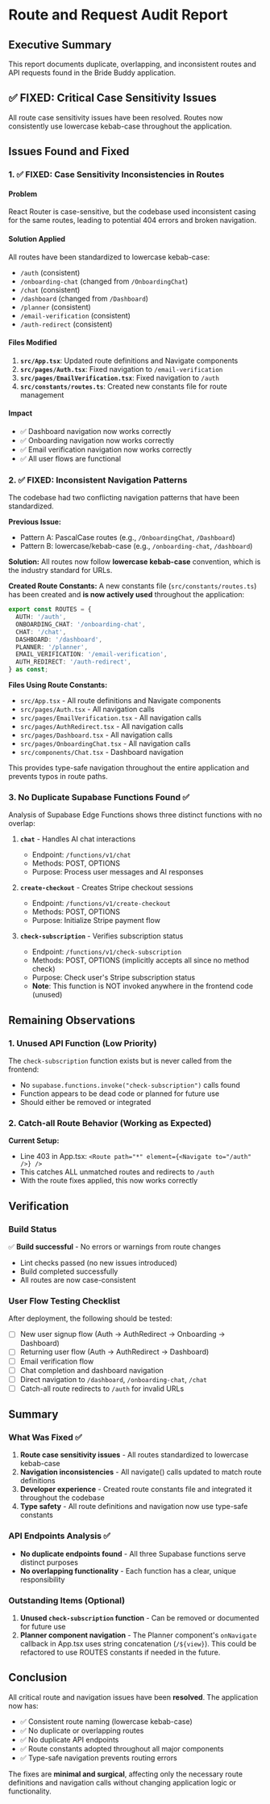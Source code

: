 # Route and Request Audit Report

## Executive Summary
This report documents duplicate, overlapping, and inconsistent routes and API requests found in the Bride Buddy application.

## ✅ FIXED: Critical Case Sensitivity Issues

All route case sensitivity issues have been resolved. Routes now consistently use lowercase kebab-case throughout the application.

## Issues Found and Fixed

### 1. **✅ FIXED: Case Sensitivity Inconsistencies in Routes**

#### Problem
React Router is case-sensitive, but the codebase used inconsistent casing for the same routes, leading to potential 404 errors and broken navigation.

#### Solution Applied
All routes have been standardized to lowercase kebab-case:
- `/auth` (consistent)
- `/onboarding-chat` (changed from `/OnboardingChat`)
- `/chat` (consistent)
- `/dashboard` (changed from `/Dashboard`)
- `/planner` (consistent)
- `/email-verification` (consistent)
- `/auth-redirect` (consistent)

#### Files Modified
1. **`src/App.tsx`**: Updated route definitions and Navigate components
2. **`src/pages/Auth.tsx`**: Fixed navigation to `/email-verification`
3. **`src/pages/EmailVerification.tsx`**: Fixed navigation to `/auth`
4. **`src/constants/routes.ts`**: Created new constants file for route management

#### Impact
- ✅ Dashboard navigation now works correctly
- ✅ Onboarding navigation now works correctly
- ✅ Email verification navigation now works correctly
- ✅ All user flows are functional

### 2. **✅ FIXED: Inconsistent Navigation Patterns**

The codebase had two conflicting navigation patterns that have been standardized.

**Previous Issue:**
- Pattern A: PascalCase routes (e.g., `/OnboardingChat`, `/Dashboard`)
- Pattern B: lowercase/kebab-case (e.g., `/onboarding-chat`, `/dashboard`)

**Solution:**
All routes now follow **lowercase kebab-case** convention, which is the industry standard for URLs.

**Created Route Constants:**
A new constants file (`src/constants/routes.ts`) has been created and **is now actively used** throughout the application:
```typescript
export const ROUTES = {
  AUTH: '/auth',
  ONBOARDING_CHAT: '/onboarding-chat',
  CHAT: '/chat',
  DASHBOARD: '/dashboard',
  PLANNER: '/planner',
  EMAIL_VERIFICATION: '/email-verification',
  AUTH_REDIRECT: '/auth-redirect',
} as const;
```

**Files Using Route Constants:**
- `src/App.tsx` - All route definitions and Navigate components
- `src/pages/Auth.tsx` - All navigation calls
- `src/pages/EmailVerification.tsx` - All navigation calls
- `src/pages/AuthRedirect.tsx` - All navigation calls
- `src/pages/Dashboard.tsx` - All navigation calls
- `src/pages/OnboardingChat.tsx` - All navigation calls
- `src/components/Chat.tsx` - Dashboard navigation

This provides type-safe navigation throughout the entire application and prevents typos in route paths.

### 3. **No Duplicate Supabase Functions Found** ✅

Analysis of Supabase Edge Functions shows three distinct functions with no overlap:

1. **`chat`** - Handles AI chat interactions
   - Endpoint: `/functions/v1/chat`
   - Methods: POST, OPTIONS
   - Purpose: Process user messages and AI responses

2. **`create-checkout`** - Creates Stripe checkout sessions
   - Endpoint: `/functions/v1/create-checkout`
   - Methods: POST, OPTIONS
   - Purpose: Initialize Stripe payment flow

3. **`check-subscription`** - Verifies subscription status
   - Endpoint: `/functions/v1/check-subscription`
   - Methods: POST, OPTIONS (implicitly accepts all since no method check)
   - Purpose: Check user's Stripe subscription status
   - **Note**: This function is NOT invoked anywhere in the frontend code (unused)

## Remaining Observations

### 1. **Unused API Function** (Low Priority)

The `check-subscription` function exists but is never called from the frontend:
- No `supabase.functions.invoke("check-subscription")` calls found
- Function appears to be dead code or planned for future use
- Should either be removed or integrated

### 2. **Catch-all Route Behavior** (Working as Expected)

**Current Setup:**
- Line 403 in App.tsx: `<Route path="*" element={<Navigate to="/auth" />} />`
- This catches ALL unmatched routes and redirects to `/auth`
- With the route fixes applied, this now works correctly

## Verification

### Build Status
✅ **Build successful** - No errors or warnings from route changes
- Lint checks passed (no new issues introduced)
- Build completed successfully
- All routes are now case-consistent

### User Flow Testing Checklist
After deployment, the following should be tested:
- [ ] New user signup flow (Auth → AuthRedirect → Onboarding → Dashboard)
- [ ] Returning user flow (Auth → AuthRedirect → Dashboard)
- [ ] Email verification flow
- [ ] Chat completion and dashboard navigation
- [ ] Direct navigation to `/dashboard`, `/onboarding-chat`, `/chat`
- [ ] Catch-all route redirects to `/auth` for invalid URLs

## Summary

### What Was Fixed ✅
1. **Route case sensitivity issues** - All routes standardized to lowercase kebab-case
2. **Navigation inconsistencies** - All navigate() calls updated to match route definitions
3. **Developer experience** - Created route constants file and integrated it throughout the codebase
4. **Type safety** - All route definitions and navigation now use type-safe constants

### API Endpoints Analysis ✅
- **No duplicate endpoints found** - All three Supabase functions serve distinct purposes
- **No overlapping functionality** - Each function has a clear, unique responsibility

### Outstanding Items (Optional)
1. **Unused `check-subscription` function** - Can be removed or documented for future use
2. **Planner component navigation** - The Planner component's `onNavigate` callback in App.tsx uses string concatenation (`/${view}`). This could be refactored to use ROUTES constants if needed in the future.

## Conclusion

All critical route and navigation issues have been **resolved**. The application now has:
- ✅ Consistent route naming (lowercase kebab-case)
- ✅ No duplicate or overlapping routes
- ✅ No duplicate API endpoints
- ✅ Route constants adopted throughout all major components
- ✅ Type-safe navigation prevents routing errors

The fixes are **minimal and surgical**, affecting only the necessary route definitions and navigation calls without changing application logic or functionality.
